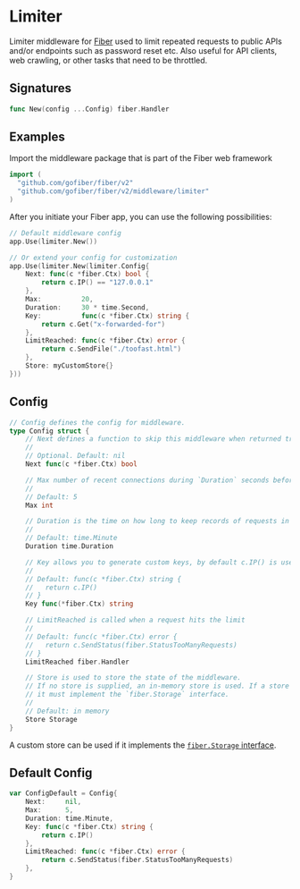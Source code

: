 # Limiter

Limiter middleware for [Fiber](https://github.com/gofiber/fiber) used to limit repeated requests to public APIs and/or endpoints such as password reset etc. Also useful for API clients, web crawling, or other tasks that need to be throttled.

## Signatures
```go
func New(config ...Config) fiber.Handler
```

## Examples
Import the middleware package that is part of the Fiber web framework
```go
import (
  "github.com/gofiber/fiber/v2"
  "github.com/gofiber/fiber/v2/middleware/limiter"
)
```

After you initiate your Fiber app, you can use the following possibilities:
```go
// Default middleware config
app.Use(limiter.New())

// Or extend your config for customization
app.Use(limiter.New(limiter.Config{
	Next: func(c *fiber.Ctx) bool {
		return c.IP() == "127.0.0.1"
	},
	Max:          20,
	Duration:     30 * time.Second,
	Key:          func(c *fiber.Ctx) string {
		return c.Get("x-forwarded-for")
	},
	LimitReached: func(c *fiber.Ctx) error {
		return c.SendFile("./toofast.html")
	},
	Store: myCustomStore{}
}))
```

## Config
```go
// Config defines the config for middleware.
type Config struct {
	// Next defines a function to skip this middleware when returned true.
	//
	// Optional. Default: nil
	Next func(c *fiber.Ctx) bool

	// Max number of recent connections during `Duration` seconds before sending a 429 response
	//
	// Default: 5
	Max int

	// Duration is the time on how long to keep records of requests in memory
	//
	// Default: time.Minute
	Duration time.Duration

	// Key allows you to generate custom keys, by default c.IP() is used
	//
	// Default: func(c *fiber.Ctx) string {
	//   return c.IP()
	// }
	Key func(*fiber.Ctx) string

	// LimitReached is called when a request hits the limit
	//
	// Default: func(c *fiber.Ctx) error {
	//   return c.SendStatus(fiber.StatusTooManyRequests)
	// }
	LimitReached fiber.Handler

	// Store is used to store the state of the middleware.
	// If no store is supplied, an in-memory store is used. If a store is supplied,
	// it must implement the `fiber.Storage` interface.
	//
	// Default: in memory
	Store Storage
}
```

A custom store can be used if it implements the [`fiber.Storage` interface](https://github.com/gofiber/fiber/blob/master/app.go#L39-L50).

## Default Config
```go
var ConfigDefault = Config{
	Next:     nil,
	Max:      5,
	Duration: time.Minute,
	Key: func(c *fiber.Ctx) string {
		return c.IP()
	},
	LimitReached: func(c *fiber.Ctx) error {
		return c.SendStatus(fiber.StatusTooManyRequests)
	},
}
```
